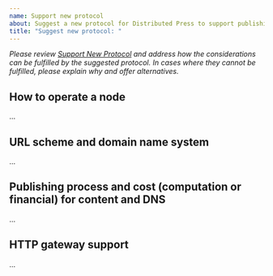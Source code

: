 ```yaml
---
name: Support new protocol
about: Suggest a new protocol for Distributed Press to support publishing content to
title: "Suggest new protocol: "
---
```


_Please review [Support New Protocol](https://github.com/hyphacoop/api.distributed.press#support-new-protocol) and address how the considerations can be fulfilled by the suggested protocol. In cases where they cannot be fulfilled, please explain why and offer alternatives._

## How to operate a node

...

## URL scheme and domain name system

...

## Publishing process and cost (computation or financial) for content and DNS

...

## HTTP gateway support

...

